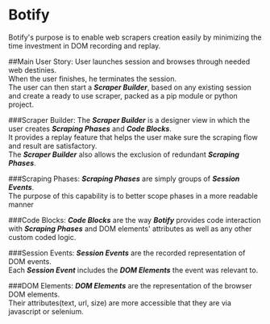 # Botify
Botify's purpose is to enable web scrapers creation easily by 
minimizing the time investment in DOM recording and replay.

##Main User Story:
User launches session and browses through needed 
web destinies.  
When the user finishes, he terminates the session.  
The user can then start a ___Scraper Builder___, based on any 
existing session and create a ready to use scraper, packed as a pip module or python project.  

###Scraper Builder: 
The ___Scraper Builder___ is a designer view in which the user creates ___Scraping Phases___ and ___Code Blocks___.  
It provides a replay feature that helps the user make sure the scraping flow and result are 
satisfactory.  
The ___Scraper Builder___ also allows the exclusion of redundant ___Scraping Phases___. 
 
###Scraping Phases:
___Scraping Phases___ are simply groups of ___Session Events___.  
The purpose of this capability is to better scope phases in 
a more readable manner

###Code Blocks:
___Code Blocks___ are the way ___Botify___ provides code interaction with ___Scraping Phases___ and DOM
elements' attributes as well as any other custom coded logic.

###Session Events:
___Session Events___ are the recorded representation of DOM events.  
Each ___Session Event___ includes the ___DOM Elements___ the event was relevant to.

###DOM Elements:
___DOM Elements___ are the representation of the browser DOM elements.  
Their attributes(text, url, size) are more accessible that they are via javascript or selenium. 